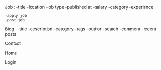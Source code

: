 Job : 
    -title
    -location
    -job type
    -published at
    -salary
    -category
    -experience

    -apply job
    -post job

Blog :
    -title
    -description
    -category
    -tags
    -outhor
    -search
    -comment
    -recent posts

Contact

Home

Login
